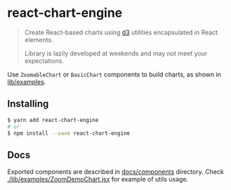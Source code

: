 # react-chart-engine

> Create React-based charts using [d3](https://d3js.org) utilities encapsulated in React elements.
>
> Library is lazily developed at weekends and may not meet your expectations.
>

Use `ZoomableChart` or `BasicChart` components to build charts, as shown in [lib/examples](./lib/examples).


## Installing

```sh
$ yarn add react-chart-engine
# or
$ npm install --save react-chart-engine
```

## Docs

Exported components are described in [docs/components](./docs/components) directory. Check [./lib/examples/ZoomDemoChart.jsx](lib/examples/ZoomDemoChart.jsx) for example of utils usage.
